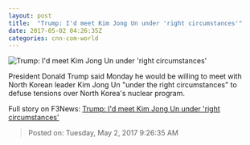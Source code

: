 ```yaml
---
layout: post
title:  "Trump: I'd meet Kim Jong Un under 'right circumstances'"
date: 2017-05-02 04:26:35Z
categories: cnn-com-world
---
```


![Trump: I'd meet Kim Jong Un under 'right circumstances'](http://i2.cdn.cnn.com/cnnnext/dam/assets/170414153142-0414-kim-jong-un-trump-composite-super-tease.jpg)

President Donald Trump said Monday he would be willing to meet with North Korean leader Kim Jong Un "under the right circumstances" to defuse tensions over North Korea's nuclear program.


Full story on F3News: [Trump: I'd meet Kim Jong Un under 'right circumstances'](http://www.f3nws.com/n/mvSfaE)

> Posted on: Tuesday, May 2, 2017 9:26:35 AM
